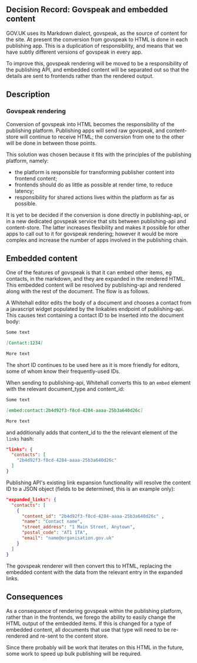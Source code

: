 ## Decision Record: Govspeak and embedded content

GOV.UK uses its Markdown dialect, govspeak, as the source of content for the
site. At present the conversion from govspeak to HTML is done in each publishing
app. This is a duplication of responsibility, and means that we have subtly
different versions of govspeak in every app.

To improve this, govspeak rendering will be moved to be a responsibility of the
publishing API, and embedded content will be separated out so that the details
are sent to frontends rather than the rendered output.


## Description

### Govspeak rendering

Conversion of govspeak into HTML becomes the responsibility of the publishing
platform. Publishing apps will send raw govspeak, and content-store will
continue to receive HTML; the conversion from one to the other will be done in
between those points.

This solution was chosen because it fits with the principles of the publishing
platform, namely:

 * the platform is responsible for transforming publisher content into frontend
   content;
 * frontends should do as little as possible at render time, to reduce latency;
 * responsibility for shared actions lives within the platform as far as
   possible.

It is yet to be decided if the conversion is done directly in publishing-api,
or in a new dedicated govspeak service that sits between publishing-api and
content-store. The latter increases flexibility and makes it possible for other
apps to call out to it for govspeak rendering; however it would be more complex
and increase the number of apps involved in the publishing chain.


## Embedded content

One of the features of govspeak is that it can embed other items, eg contacts,
in the markdown, and they are expanded in the rendered HTML. This embedded
content will be resolved by publishing-api and rendered along with the
rest of the document. The flow is as follows.

A Whitehall editor edits the body of a document and chooses a contact from a
javascript widget populated by the linkables endpoint of publishing-api. This
causes text containing a contact ID to be inserted into the document body:

```markdown
Some text

[Contact:1234]

More text
```

The short ID continues to be used here as it is more friendly for editors,
some of whom know their frequently-used IDs.

When sending to publishing-api, Whitehall converts this to an `embed` element
with the relevant document_type and content_id:

```markdown
Some text

[embed:contact:2b4d92f3-f8cd-4284-aaaa-25b3a640d26c]

More text
```

and additionally adds that content_id to the the relevant element of the
`links` hash:

```json
"links": {
  "contacts": [
    "2b4d92f3-f8cd-4284-aaaa-25b3a640d26c"
  ]
}
```

Publishing API's existing link expansion functionality will resolve the content
ID to a JSON object (fields to be determined, this is an example only):

```json
"expanded_links": {
  "contacts": [
    {
      "content_id": "2b4d92f3-f8cd-4284-aaaa-25b3a640d26c" ,
      "name": "Contact name",
      "street_address": "1 Main Street, Anytown",
      "postal_code": "AT1 1TA",
      "email": "name@organisation.gov.uk"
    }
  ]
}
```

The govspeak renderer will then convert this to HTML, replacing the embedded
content with the data from the relevant entry in the expanded links.

## Consequences

As a consequence of rendering govspeak within the publishing platform, rather
than in the frontends, we forego the ability to easily change the HTML output
of the embedded items. If this is changed for a type of embedded content, all
documents that use that type will need to be re-rendered and re-sent to the
content store.

Since there probably will be work that iterates on this HTML in the future,
some work to speed up bulk publishing will be required.

